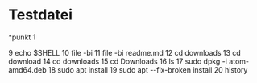 # Testdatei

*punkt 1

 9  echo $SHELL
10  file -bi
11  file -bi readme.md
12  cd downloads
13  cd download
14  cd downloads
15  cd Downloads
16  ls
17  sudo dpkg -i atom-amd64.deb
18  sudo apt install
19  sudo apt --fix-broken install
20  history
